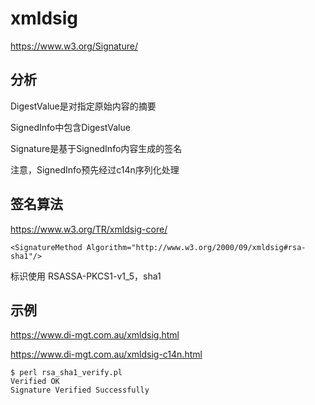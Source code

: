 # xmldsig

https://www.w3.org/Signature/

## 分析

DigestValue是对指定原始内容的摘要

SignedInfo中包含DigestValue

Signature是基于SignedInfo内容生成的签名

注意，SignedInfo预先经过c14n序列化处理

## 签名算法

https://www.w3.org/TR/xmldsig-core/

    <SignatureMethod Algorithm="http://www.w3.org/2000/09/xmldsig#rsa-sha1"/>

标识使用 RSASSA-PKCS1-v1_5，sha1

## 示例

https://www.di-mgt.com.au/xmldsig.html

https://www.di-mgt.com.au/xmldsig-c14n.html

    $ perl rsa_sha1_verify.pl
    Verified OK
    Signature Verified Successfully
